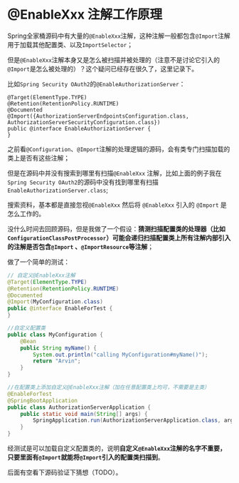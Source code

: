 # @EnableXxx 注解工作原理

Spring全家桶源码中有大量的`@EnableXxx`注解，这种注解一般都包含`@Import`注解用于加载其他配置类、以及`ImportSelector`；

但是`@EnableXxx`注解本身又是怎么被扫描并被处理的（注意不是讨论它引入的`@Import`是怎么被处理的）？这个疑问已经存在很久了，这里记录下。

比如`Spring Security OAuth2`的`@EnableAuthorizationServer`：

```
@Target(ElementType.TYPE)
@Retention(RetentionPolicy.RUNTIME)
@Documented
@Import({AuthorizationServerEndpointsConfiguration.class, AuthorizationServerSecurityConfiguration.class})
public @interface EnableAuthorizationServer {
}
```

之前看`@Configuration`、`@Import`注解的处理逻辑的源码，会有类专门扫描加载的类上是否有这些注解；

但是在源码中并没有搜索到哪里有扫描`@EnableXxx` 注解，比如上面的例子我在`Spring Security OAuth2`的源码中没有找到哪里有扫描`EnableAuthorizationServer.class`; 

搜索资料，基本都是直接忽视`@EnableXxx` 然后将 `@EnableXxx` 引入的 `@Import` 是怎么工作的。

没什么时间去回顾源码，但是我做了一个假设：**猜测扫描配置类的处理器（比如`ConfigurationClassPostProcessor`）可能会递归扫描配置类上所有注解内部引入的注解是否包含`@Import` 、`@ImportResource`等注解**；

做了一个简单的测试：

```java
// 自定义@EnableXxx注解
@Target(ElementType.TYPE)
@Retention(RetentionPolicy.RUNTIME)
@Documented
@Import(MyConfiguration.class)
public @interface EnableForTest {
}

//自定义配置类
public class MyConfiguration {
    @Bean
    public String myName() {
        System.out.println("calling MyConfiguration#myName()");
        return "Arvin";
    }
}

//在配置类上添加自定义@EnableXxx注解（加在任意配置类上均可，不需要是主类）
@EnableForTest
@SpringBootApplication
public class AuthorizationServerApplication {
    public static void main(String[] args) {
        SpringApplication.run(AuthorizationServerApplication.class, args);
    }
}
```

经测试是可以加载自定义配置类的，说明**自定义`@EnableXxx`注解的名字不重要，只要里面有`@Import`就能将`@Import`引入的配置类扫描到**。

后面有空看下源码验证下猜想（TODO）。